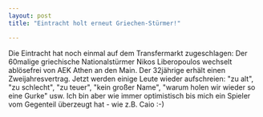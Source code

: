 ```yaml
---
layout: post
title: "Eintracht holt erneut Griechen-Stürmer!"

---
```


Die Eintracht hat noch einmal auf dem Transfermarkt zugeschlagen: Der 60malige griechische Nationalstürmer Nikos Liberopoulos wechselt ablösefrei von AEK Athen an den Main. Der 32jährige erhält einen Zweijahresvertrag. Jetzt werden einige Leute wieder aufschreien: "zu alt", "zu schlecht", "zu teuer", "kein großer Name", "warum holen wir wieder so eine Gurke" usw. Ich bin aber wie immer optimistisch bis mich ein Spieler vom Gegenteil überzeugt hat - wie z.B. Caio :-)


